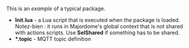This is an *example* of a typical package.

* **Init.lua** - a Lua script that is executed when the package is loaded. Notez-bien : it runs in Majordome's global context that is not shared with actions scripts. Use **SelShared** if something has to be shared.
* **\*.topic** - MQTT topic definition
